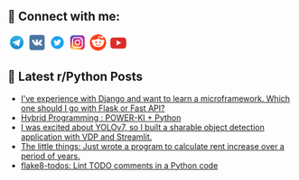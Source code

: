 ## 🔎 Connect with me:
[<img src="https://github.com/bullbesh/bullbesh/blob/main/images/Telegram.png" width="32" height="32" />](https://t.me/bullbesh)
[<img src="https://github.com/bullbesh/bullbesh/blob/main/images/VK.png" width="32" height="32" />](https://vk.com/bullbesh)
[<img src="https://github.com/bullbesh/bullbesh/blob/main/images/Twitter.png" width="32" height="32" />](https://twitter.com/bullbesh1)
[<img src="https://github.com/bullbesh/bullbesh/blob/main/images/Instagram.png" width="32" height="32" />](https://www.instagram.com/bullbesh)
[<img src="https://github.com/bullbesh/bullbesh/blob/main/images/Reddit.png" width="32" height="32" />](https://www.reddit.com/user/bullbesh)
[<img src="https://github.com/bullbesh/bullbesh/blob/main/images/YouTube.png" width="32" height="32" />](https://www.youtube.com/channel/UCtfjRs6uzgq5mfm8S06WTcg)

## 📕 Latest r/Python Posts
<!-- BLOG-POST-LIST:START -->
- [I&#39;ve experience with Django and want to learn a microframework. Which one should I go with Flask or Fast API?](https://www.reddit.com/r/Python/comments/x7f9r9/ive_experience_with_django_and_want_to_learn_a/)
- [Hybrid Programming : POWER-KI + Python](https://www.reddit.com/r/Python/comments/x7f3oj/hybrid_programming_powerki_python/)
- [I was excited about YOLOv7, so I built a sharable object detection application with VDP and Streamlit.](https://www.reddit.com/r/Python/comments/x7f0zp/i_was_excited_about_yolov7_so_i_built_a_sharable/)
- [The little things: Just wrote a program to calculate rent increase over a period of years.](https://www.reddit.com/r/Python/comments/x7f0dp/the_little_things_just_wrote_a_program_to/)
- [flake8-todos: Lint TODO comments in a Python code](https://www.reddit.com/r/Python/comments/x7ctqr/flake8todos_lint_todo_comments_in_a_python_code/)
<!-- BLOG-POST-LIST:END -->
